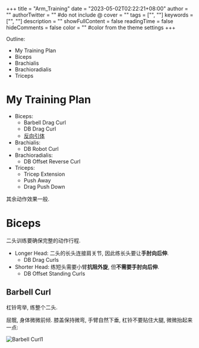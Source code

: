 +++
title = "Arm_Training"
date = "2023-05-02T02:22:21+08:00"
author = ""
authorTwitter = "" #do not include @
cover = ""
tags = ["", ""]
keywords = ["", ""]
description = ""
showFullContent = false
readingTime = false
hideComments = false
color = "" #color from the theme settings
+++



Outline:

* My Training Plan
* Biceps
* Brachialis
* Brachioradialis
* Triceps

<!--more-->

# My Training Plan

* Biceps: 
  * Barbell Drag Curl
  * DB Drag Curl
  * [反向引体](https://lyk-love.cn/2023/04/23/Pull-Up/#%E5%8F%8D%E6%89%8B%E5%BC%95%E4%BD%93)
* Brachialis: 
  * DB Robot Curl
* Brachioradialis: 
  * DB Offset Reverse Curl
* Triceps: 
  * Tricep Extension
  * Push Away
  * Drag Push Down

其余动作效果一般.

# Biceps

二头训练要确保完整的动作行程.



* Longer Head: 二头的长头连接肩关节, 因此练长头要让**手肘向后伸**.
  * DB Drag Curls
* Shorter Head: 练短头需要小臂**抗阻外旋**, 但**不需要手肘向后伸**.
  * DB Offset Standing Curls

## Barbell Curl

杠铃弯举, 练整个二头.



屈髋, 身体微微前倾. 膝盖保持微弯, 手臂自然下垂, 杠铃不要贴住大腿, 微微抬起来一点:

![Barbell Curl1](https://seec2-lyk.oss-cn-shanghai.aliyuncs.com/Hexo/Bodybuilding/Arm%20Training/Barbell%20Curl1.png)
